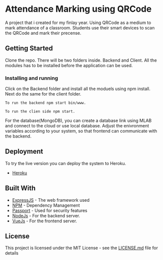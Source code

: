 # Attendance Marking using QRCode

A project that i created for my finlay year. Using QRCode as a medium to mark attendance of a classroom. Students use their smart devices to scan the QRCode and mark their precense.

## Getting Started

Clone the repo.
There will be two folders inside. Backend and Client.
All the modules has to be installed before the application can be used.

### Installing and running

Click on the Backend folder and install all the moduels using npm install.
Next do the same for the client folder.
`````````````````````````````````````
To run the backend npm start bin/www.
`````````````````````````````````````
`````````````````````````````````````
To run the clien side npm start.
`````````````````````````````````````

For the database(MongoDB), you can create a database link using MLAB and connect to the cloud or use local database.
Adjust the enivronment variables according to your system, so that frontend can communicate with the backend.


## Deployment

To try the live version you can deploy the system to Heroku. 
* [Heroku](https://www.heroku.com)

## Built With

* [ExpressJS](https://expressjs.com/) - The web framework used
* [NPM](https://www.npmjs.com/) - Dependency Management
* [Passport](http://www.passportjs.org/) - Used for security features
* [NodeJs](https://nodejs.org/en/) - For the backend server.
* [VueJs](http://wwhttps://vuejs.org/) - For the frontend server.

## License

This project is licensed under the MIT License - see the [LICENSE.md](LICENSE.md) file for details
